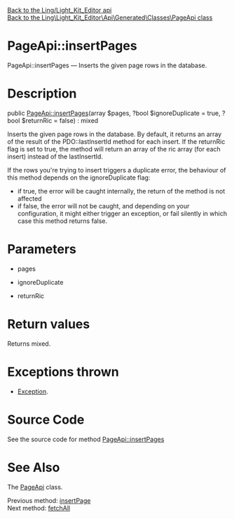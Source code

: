 [Back to the Ling/Light_Kit_Editor api](https://github.com/lingtalfi/Light_Kit_Editor/blob/master/doc/api/Ling/Light_Kit_Editor.md)<br>
[Back to the Ling\Light_Kit_Editor\Api\Generated\Classes\PageApi class](https://github.com/lingtalfi/Light_Kit_Editor/blob/master/doc/api/Ling/Light_Kit_Editor/Api/Generated/Classes/PageApi.md)


PageApi::insertPages
================



PageApi::insertPages — Inserts the given page rows in the database.




Description
================


public [PageApi::insertPages](https://github.com/lingtalfi/Light_Kit_Editor/blob/master/doc/api/Ling/Light_Kit_Editor/Api/Generated/Classes/PageApi/insertPages.md)(array $pages, ?bool $ignoreDuplicate = true, ?bool $returnRic = false) : mixed




Inserts the given page rows in the database.
By default, it returns an array of the result of the PDO::lastInsertId method for each insert.
If the returnRic flag is set to true, the method will return an array of the ric array (for each insert) instead of the lastInsertId.


If the rows you're trying to insert triggers a duplicate error, the behaviour of this method depends on
the ignoreDuplicate flag:
- if true, the error will be caught internally, the return of the method is not affected
- if false, the error will not be caught, and depending on your configuration, it might either
         trigger an exception, or fail silently in which case this method returns false.




Parameters
================


- pages

    

- ignoreDuplicate

    

- returnRic

    


Return values
================

Returns mixed.


Exceptions thrown
================

- [Exception](http://php.net/manual/en/class.exception.php).&nbsp;







Source Code
===========
See the source code for method [PageApi::insertPages](https://github.com/lingtalfi/Light_Kit_Editor/blob/master/Api/Generated/Classes/PageApi.php#L98-L109)


See Also
================

The [PageApi](https://github.com/lingtalfi/Light_Kit_Editor/blob/master/doc/api/Ling/Light_Kit_Editor/Api/Generated/Classes/PageApi.md) class.

Previous method: [insertPage](https://github.com/lingtalfi/Light_Kit_Editor/blob/master/doc/api/Ling/Light_Kit_Editor/Api/Generated/Classes/PageApi/insertPage.md)<br>Next method: [fetchAll](https://github.com/lingtalfi/Light_Kit_Editor/blob/master/doc/api/Ling/Light_Kit_Editor/Api/Generated/Classes/PageApi/fetchAll.md)<br>

